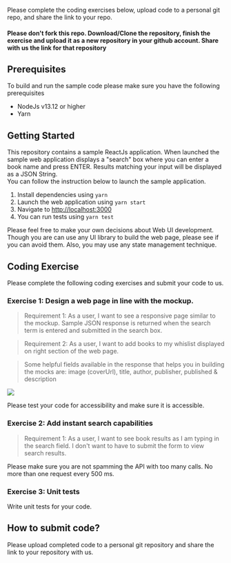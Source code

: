 Please complete the coding exercises below, upload code to a personal git repo, and share the link to your repo.

#### Please don't fork this repo. Download/Clone the repository, finish the exercise and upload it as a new repository in your github account. Share with us the link for that repository

## Prerequisites 
To build and run the sample code please make sure you have the following prerequisites
- NodeJs v13.12 or higher
- Yarn

## Getting Started
This repository contains a sample ReactJs application.   When launched the sample web application displays a "search" box where you can enter a book name and press ENTER. Results matching your input will be displayed as a JSON String.  
You can follow the instruction below to launch the sample application.
1. Install dependencies using `yarn`
2. Launch the web application using `yarn start` 
3. Navigate to [http://localhost:3000](http://localhost:3000)
4. You can run tests using `yarn test` 

Please feel free to make your own decisions about Web UI development. Though you are can use any UI library to build the web page, please see if you can avoid them. Also, you may use any state management technique.

## Coding Exercise
Please complete the following coding exercises and submit your code to us.  

### Exercise 1: Design a web page in line with the mockup. 
> Requirement 1: As a user, I want to see a responsive page similar to the mockup. Sample JSON response is returned when the search term is entered and submitted in the search box. 

> Requirement 2: As a user, I want to add books to my whislist displayed on right section of the web page. 

> Some helpful fields available in the response that helps you in building the mocks are:  image (coverUrl), title, author, publisher, published & description

![](./mockup.png)

Please test your code for accessibility and make sure it is accessible.

### Exercise 2: Add instant search capabilities
> Requirement 1: As a user, I want to see book results as I am typing in the search field. I don't want to have to submit the form to view search results.

Please make sure you are not spamming the API with too many calls. No more than one request every 500 ms.

### Exercise 3: Unit tests
Write unit tests for your code.

## How to submit code?
Please upload completed code to a personal git repository and share the link to your repository with us.
